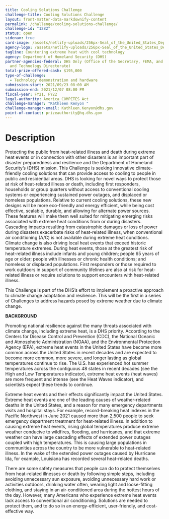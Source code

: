 ```yaml
---
title: Cooling Solutions Challenge
challenge-title: Cooling Solutions Challenge
layout: front-matter-data-markdownify-content
permalink: /challenge/cooling-solutions-challenge/
challenge-id: "1282"
status: open
sidenav: true
card-image: /assets/netlify-uploads/256px-Seal_of_the_United_States_Department_of_Homeland_Security.png
agency-logo: /assets/netlify-uploads/256px-Seal_of_the_United_States_Department_of_Homeland_Security.png
tagline: Countering extreme heat with cool technology
agency: Department of Homeland Security (DHS)
partner-agencies-federal: DHS Only (Office of the Secretary, FEMA, and Science
  and Technology Directorate)
total-prize-offered-cash: $195,000
type-of-challenge:
  - Technology demonstration and hardware
submission-start: 2021/09/23 08:00 AM
submission-end: 2021/12/07 08:00 PM
fiscal-year: FY21, FY22
legal-authority: America COMPETES Act
challenge-manager: "Kathleen Kenyon "
challenge-manager-email: Kathleen.Kenyon@dhs.gov
point-of-contact: prizeauthority@hq.dhs.gov
---
```

# Description

Protecting the public from heat-related illness and death during extreme heat events or in connection with other disasters is an important part of disaster preparedness and resilience and the Department of Homeland Security’s (DHS) mission. This Challenge is seeking innovative climate-friendly cooling solutions that can provide access to cooling to people in public and residential areas. DHS is looking for novel ways to protect those at risk of heat-related illness or death, including first responders, households or group quarters without access to conventional cooling systems or experiencing sustained power outages, and displaced or homeless populations. Relative to current cooling solutions, these new designs will be more eco-friendly and energy efficient, while being cost effective, scalable, durable, and allowing for alternate power sources. These features will make them well suited for mitigating emerging risks associated with extreme heat conditions from or during disasters. Cascading impacts resulting from catastrophic damages or loss of power during disasters exacerbate risks of heat-related illness, when conventional air conditioning (A/C) is not available during extreme heat conditions. Climate change is also driving local heat events that exceed historic temperature extremes. During heat events, those at the greatest risk of heat-related illness include infants and young children; people 65 years of age or older; people with illnesses or chronic health conditions; and homeless or displaced populations. First responders or those required to work outdoors in support of community lifelines are also at risk for heat-related illness or require solutions to support encounters with heat-related illness. 

This Challenge is part of the DHS’s effort to implement a proactive approach to climate change adaptation and resilience. This will be the first in a series of Challenges to address hazards posed by extreme weather due to climate change.

**BACKGROUND**

Promoting national resilience against the many threats associated with climate change, including extreme heat, is a DHS priority.  According to the Centers for Disease Control and Prevention (CDC), the National Oceanic and Atmospheric Administration (NOAA), and the Environmental Protection Agency (EPA), extreme heat events in the United States have become more common across the United States in recent decades and are expected to become more common, more severe, and longer lasting as global temperatures continue to rise.  The U.S. has experienced hot summer temperatures across the contiguous 48 states in recent decades (see the High and Low Temperatures indicator), extreme heat events (heat waves) are more frequent and intense (see the Heat Waves indicator), and scientists expect these trends to continue.

Extreme heat events and their effects significantly impact the United States. Extreme heat events are one of the leading causes of weather-related deaths in the United States, and a reason for many emergency departments visits and hospital stays.  For example, record-breaking heat indexes in the Pacific Northwest in June 2021 caused more than 2,500 people to seek emergency department treatment for heat-related illness.  In addition to causing extreme heat events, rising global temperatures produce extreme weather conducive to wildfires, flooding, and hurricanes, and that extreme weather can have large cascading effects of extended power outages coupled with high temperatures. This is causing large populations in communities across the country to be more vulnerable to heat-related illness. In the wake of the extended power outages caused by Hurricane Ida, for example, Louisiana has recorded several heat-related deaths.

There are some safety measures that people can do to protect themselves from heat-related illnesses or death by following simple steps, including avoiding unnecessary sun exposure, avoiding unnecessary hard work or activities outdoors, drinking water often, wearing light and loose-fitting clothing, and staying in an air-conditioned area during the hottest hours of the day.  However, many Americans who experience extreme heat events lack access to conventional air conditioning.  Solutions are needed to protect them, and to do so in an energy-efficient, user-friendly, and cost-effective way.